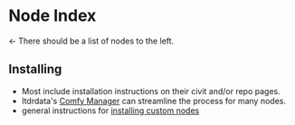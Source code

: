 # Node Index

← There should be a list of nodes to the left.

## Installing

* Most include installation instructions on their civit and/or repo pages.
* ltdrdata's [Comfy Manager](https://github.com/ltdrdata/ComfyUI-Manager) can streamline the process for many nodes.
* general instructions for [installing custom nodes](https://github.com/wyrde/wyrde-comfyui-workflows/tree/main/basics/building-up#custom-nodes)
